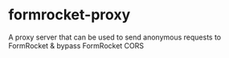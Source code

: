 # formrocket-proxy
A proxy server that can be used to send anonymous requests to FormRocket &amp; bypass FormRocket CORS
